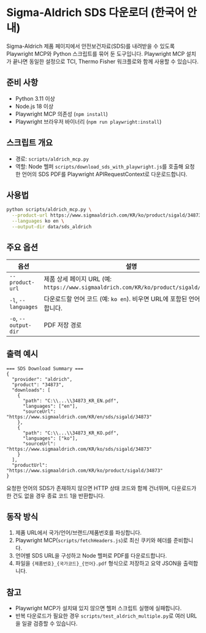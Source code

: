 # Sigma-Aldrich SDS 다운로더 (한국어 안내)

Sigma-Aldrich 제품 페이지에서 안전보건자료(SDS)를 내려받을 수 있도록 Playwright MCP와 Python 스크립트를 묶어 둔 도구입니다. Playwright MCP 설치가 끝나면 동일한 설정으로 TCI, Thermo Fisher 워크플로와 함께 사용할 수 있습니다.

## 준비 사항
- Python 3.11 이상
- Node.js 18 이상
- Playwright MCP 의존성 (`npm install`)
- Playwright 브라우저 바이너리 (`npm run playwright:install`)

## 스크립트 개요
- 경로: `scripts/aldrich_mcp.py`
- 역할: Node 헬퍼 `scripts/download_sds_with_playwright.js`를 호출해 요청한 언어의 SDS PDF를 Playwright APIRequestContext로 다운로드합니다.

## 사용법
```bash
python scripts/aldrich_mcp.py \
  --product-url https://www.sigmaaldrich.com/KR/ko/product/sigald/34873 \
  --languages ko en \
  --output-dir data/sds_aldrich
```

## 주요 옵션
| 옵션 | 설명 | 기본값 |
| --- | --- | --- |
| `--product-url` | 제품 상세 페이지 URL (예: `https://www.sigmaaldrich.com/KR/ko/product/sigald/34873`) | 필수 |
| `-l`, `--languages` | 다운로드할 언어 코드 (예: `ko en`). 비우면 URL에 포함된 언어를 사용합니다. | URL에 포함된 언어 |
| `-o`, `--output-dir` | PDF 저장 경로 | `data/sds_aldrich` |

## 출력 예시
```
=== SDS Download Summary ===
{
  "provider": "aldrich",
  "product": "34873",
  "downloads": [
    {
      "path": "C:\\...\\34873_KR_EN.pdf",
      "languages": ["en"],
      "sourceUrl": "https://www.sigmaaldrich.com/KR/en/sds/sigald/34873"
    },
    {
      "path": "C:\\...\\34873_KR_KO.pdf",
      "languages": ["ko"],
      "sourceUrl": "https://www.sigmaaldrich.com/KR/ko/sds/sigald/34873"
    }
  ],
  "productUrl": "https://www.sigmaaldrich.com/KR/ko/product/sigald/34873"
}
```

요청한 언어의 SDS가 존재하지 않으면 HTTP 상태 코드와 함께 건너뛰며, 다운로드가 한 건도 없을 경우 종료 코드 1을 반환합니다.

## 동작 방식
1. 제품 URL에서 국가/언어/브랜드/제품번호를 파싱합니다.
2. Playwright MCP(`scripts/fetchHeaders.js`)로 최신 쿠키와 헤더를 준비합니다.
3. 언어별 SDS URL을 구성하고 Node 헬퍼로 PDF를 다운로드합니다.
4. 파일을 `{제품번호}_{국가코드}_{언어}.pdf` 형식으로 저장하고 요약 JSON을 출력합니다.

## 참고
- Playwright MCP가 설치돼 있지 않으면 헬퍼 스크립트 실행에 실패합니다.
- 반복 다운로드가 필요한 경우 `scripts/test_aldrich_multiple.py`로 여러 URL을 일괄 검증할 수 있습니다.
